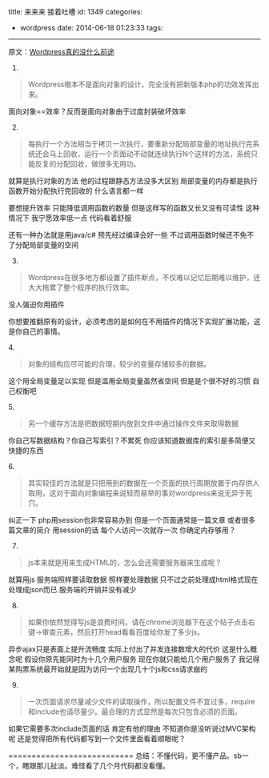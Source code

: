 title: 来来来 接着吐槽
id: 1349
categories:
  - wordpress
date: 2014-06-18 01:23:33
tags:
---

原文：[Wordpress真的没什么前途](http://tieba.baidu.com/p/3089690888)

1.

> Wordpress根本不是面向对象的设计，完全没有把新版本php的功效发挥出来。

面向对象==效率？反而是面向对象由于过度封装破坏效率
<!--more-->
2.

> 每执行一个方法相当于拷贝一次执行，要重新分配局部变量的地址执行完系统还会马上回收，运行一个页面动不动就连续执行N个这样的方法，系统只能反复的分配回收，做很多无用功。

就算是执行对象的方法 他的过程跟静态方法没多大区别
局部变量的内存都是执行函数开始分配执行完回收的 什么语言都一样

要想提升效率 只能降低调用函数的数量 但是这样写的函数又长又没有可读性
这种情况下 我宁愿效率低一点 代码看着舒服

还有一种办法就是用java/c# 预先经过编译会好一些
不过调用函数时候还不免不了分配局部变量的空间

3.

> Wordpress在很多地方都设置了插件断点，不仅难以记忆后期难以维护，还大大拖累了整个程序的执行效率。

没人强迫你用插件

你想要推翻原有的设计，必须考虑的是如何在不用插件的情况下实现扩展功能，这是你自己的事情。

4\. 

> 对象的结构应尽可能的合理，较少的变量存储较多的数据。

这个用全局变量足以实现 但是滥用全局变量虽然省空间 但是是个很不好的习惯
自己权衡吧

5\. 

> 另一个缓存方法是把数据短期内放到文件中通过操作文件来取得数据

你自己写数据结构？你自己写索引？不累死
你应该知道数据库的索引是多简便又快捷的东西

6\. 

> 其实较佳的方法就是只把用到的数据在一个页面的执行周期放置于内存供人取用，这对于面向对象编程来说轻而易举的事对wordpress来说无异于死穴。

纠正一下 php用session也非常容易办到
但是一个页面通常是一篇文章 或者很多篇文章的简介
用session的话 每个人访问一次就存一次 你确定内存够用？

7.

> js本来就是用来生成HTML的，怎么会还需要服务器来生成呢？

就算用js 服务端照样要读取数据 照样要处理数据 只不过之前处理成html格式现在处理成json而已 服务端的开销并没有减少 

8.

> 如果你依然觉得写js是浪费时间，请在chrome浏览器下在这个帖子点击右键->审查元素，然后打开head看看百度给你发了多少js。

异步ajax只是表面上提升流畅度 实际上付出了并发连接数增大的代价
这是什么概念呢 假设你原先能同时为十几个用户服务 现在你就只能给几个用户服务了
我记得某购票系统最开始就是因为访问一个出现几十个js和css请求崩的

9.

> 一次页面请求尽量减少文件的读取操作，所以配置文件不宜过多，require和include也请尽量少。最合理的方式显然是每次只包含必须的页面。

如果它需要多次include页面的话 肯定有他的理由
不知道你是没听说过MVC架构呢 还是觉得把所有代码都写到一个文件里面看着顺眼呢？

===========================
总结：不懂代码，更不懂产品。sb一个，瞎跟那儿扯淡。难怪看了几个月代码都没看懂。